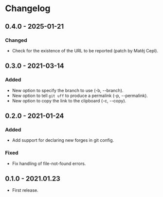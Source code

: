 # Changelog

## 0.4.0 - 2025-01-21

### Changed

- Check for the existence of the URL to be reported (patch by Matěj Cepl).

## 0.3.0 - 2021-03-14

### Added

- New option to specify the branch to use (-b, --branch).
- New option to tell `git uff` to produce a permalink (-p, --permalink).
- New option to copy the link to the clipboard (-c, --copy).

## 0.2.0 - 2021-01-24

### Added

- Add support for declaring new forges in git config.

### Fixed

- Fix handling of file-not-found errors.

## 0.1.0 - 2021.01.23

- First release.
